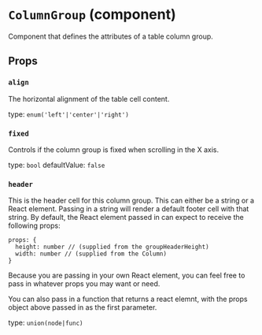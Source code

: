 <!-- File generated from "src/FixedDataTableColumnGroupNew.react.js" -->
`ColumnGroup` (component)
=========================

Component that defines the attributes of a table column group.

Props
-----

### `align`

The horizontal alignment of the table cell content.

type: `enum('left'|'center'|'right')`


### `fixed`

Controls if the column group is fixed when scrolling in the X axis.

type: `bool`
defaultValue: `false`


### `header`

This is the header cell for this column group.
This can either be a string or a React element. Passing in a string
will render a default footer cell with that string. By default, the React
element passed in can expect to receive the following props:

```
props: {
  height: number // (supplied from the groupHeaderHeight)
  width: number // (supplied from the Column)
}
```

Because you are passing in your own React element, you can feel free to
pass in whatever props you may want or need.

You can also pass in a function that returns a react elemnt, with the
props object above passed in as the first parameter.

type: `union(node|func)`

